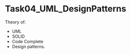 Task04_UML_DesignPatterns
=========================

Theory of:

* UML
* SOLID 
* Code Complete
* Design patterns.
